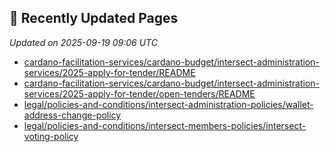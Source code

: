 ## 🔄 Recently Updated Pages

_Updated on 2025-09-19 09:06 UTC_

- [cardano-facilitation-services/cardano-budget/intersect-administration-services/2025-apply-for-tender/README](https://docs.intersectmbo.org/cardano-facilitation-services/cardano-budget/intersect-administration-services/2025-apply-for-tender/README)
- [cardano-facilitation-services/cardano-budget/intersect-administration-services/2025-apply-for-tender/open-tenders/README](https://docs.intersectmbo.org/cardano-facilitation-services/cardano-budget/intersect-administration-services/2025-apply-for-tender/open-tenders/README)
- [legal/policies-and-conditions/intersect-administration-policies/wallet-address-change-policy](https://docs.intersectmbo.org/legal/policies-and-conditions/intersect-administration-policies/wallet-address-change-policy)
- [legal/policies-and-conditions/intersect-members-policies/intersect-voting-policy](https://docs.intersectmbo.org/legal/policies-and-conditions/intersect-members-policies/intersect-voting-policy)
